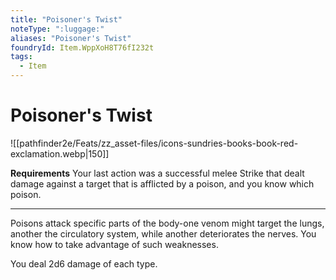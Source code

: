 ```yaml
---
title: "Poisoner's Twist"
noteType: ":luggage:"
aliases: "Poisoner's Twist"
foundryId: Item.WppXoH8T76fI232t
tags:
  - Item
---
```


# Poisoner's Twist
![[pathfinder2e/Feats/zz_asset-files/icons-sundries-books-book-red-exclamation.webp|150]]

**Requirements** Your last action was a successful melee Strike that dealt damage against a target that is afflicted by a poison, and you know which poison.

* * *

Poisons attack specific parts of the body-one venom might target the lungs, another the circulatory system, while another deteriorates the nerves. You know how to take advantage of such weaknesses.

You deal 2d6 damage of each type.

